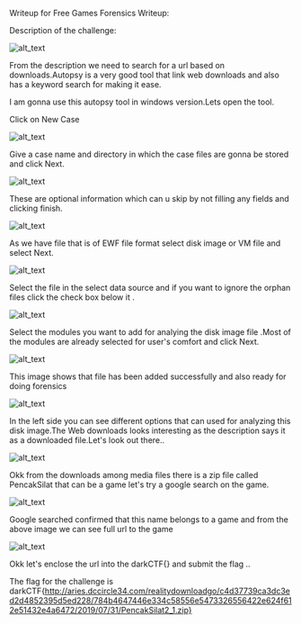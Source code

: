 Writeup for Free Games Forensics Writeup:

Description of the challenge:

![alt_text](https://github.com/vital-information-resource-under-siege/DarkCTF-Writeups/blob/master/Free%20Games/Images/free%20games.JPG)

From the description we need to search for a url based on downloads.Autopsy is a very good tool that link web downloads and also has a keyword search for making it ease.

 I am gonna use this autopsy tool in windows version.Lets open the tool.

Click on New Case

![alt_text](https://github.com/vital-information-resource-under-siege/DarkCTF-Writeups/blob/master/Free%20Games/Images/free%20games1.JPG)


Give a case name and directory in which the case files are gonna be stored  and click Next.

![alt_text](https://github.com/vital-information-resource-under-siege/DarkCTF-Writeups/blob/master/Free%20Games/Images/free%20games2.JPG)

These are optional information which can u skip by not filling any fields and clicking finish.

![alt_text](https://github.com/vital-information-resource-under-siege/DarkCTF-Writeups/blob/master/Free%20Games/Images/free%20games3.JPG)

As we have file that is of EWF file format select disk image or VM file and select Next.

![alt_text](https://github.com/vital-information-resource-under-siege/DarkCTF-Writeups/blob/master/Free%20Games/Images/free%20games4.JPG)

Select the file in the select data source and if you want to ignore the orphan files click the check box below it .

![alt_text](https://github.com/vital-information-resource-under-siege/DarkCTF-Writeups/blob/master/Free%20Games/Images/free%20games5.JPG)

Select the modules you want to add for analying the disk image file .Most of the modules are already selected for user's comfort and click Next.

![alt_text](https://github.com/vital-information-resource-under-siege/DarkCTF-Writeups/blob/master/Free%20Games/Images/free%20games6.JPG)

This image shows that file has been added successfully and also ready for doing forensics

![alt_text](https://github.com/vital-information-resource-under-siege/DarkCTF-Writeups/blob/master/Free%20Games/Images/free%20games7.JPG)

In the left side you can see different options that can used for analyzing this disk image.The Web downloads looks interesting as the description says it as a downloaded file.Let's look out there..

![alt_text](https://github.com/vital-information-resource-under-siege/DarkCTF-Writeups/blob/master/Free%20Games/Images/free%20games8.JPG)

Okk from the downloads among media files there is a zip file called PencakSilat that can be a game let's try a google search on the game.

![alt_text](https://github.com/vital-information-resource-under-siege/DarkCTF-Writeups/blob/master/Free%20Games/Images/free%20games9.JPG)

Google searched confirmed that this name belongs to a game and from the above image we can see full url to the game 

![alt_text](https://github.com/vital-information-resource-under-siege/DarkCTF-Writeups/blob/master/Free%20Games/Images/free%20games10.JPG)

Okk let's enclose the url into the darkCTF{} and submit the flag ..

The flag for the challenge is darkCTF{http://aries.dccircle34.com/realitydownloadgo/c4d37739ca3dc3ed2d4852395d5ed228/784b4647446e334c58556e5473326556422e624f612e51432e4a6472/2019/07/31/PencakSilat2_1.zip}







